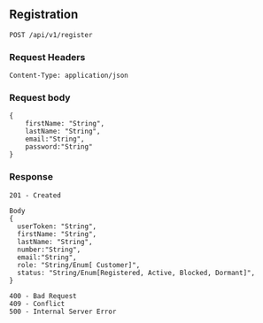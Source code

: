 ## Registration

```
POST /api/v1/register
```

### Request Headers

```
Content-Type: application/json
```

### Request body

```
{
    firstName: "String",
    lastName: "String",
    email:"String",
    password:"String"
}
```

### Response

```
201 - Created

Body
{
  userToken: "String",
  firstName: "String",
  lastName: "String",
  number:"String",
  email:"String",
  role: "String/Enum[ Customer]",
  status: "String/Enum[Registered, Active, Blocked, Dormant]",
}

400 - Bad Request
409 - Conflict
500 - Internal Server Error
```